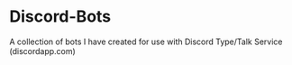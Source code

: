# Discord-Bots
A collection of bots I have created for use with Discord Type/Talk Service (discordapp.com)
